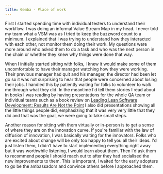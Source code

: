 ```yaml
---
title: Gemba - Place of work
---
```


First I started spending time with individual testers to understand their workflow. 
I was doing an informal Value Stream Map in my head. 
I never told my team what a VSM was as I tried to keep the buzzword count to a minimum. 
I explained that I was trying to understand how they interacted with each other, not monitor them doing their work. 
My questions were more around who asked them to do a task and who was the next person in the chain or whether they knew why things were done that way. 

When I initially started sitting with folks, I knew it would make some of them uncomfortable to have their manager watching how they were working. 
Their previous manager had quit and his manager, the director had been let go so it was not surprising to hear that people were concerned about losing their jobs. 
I handled this by patiently waiting for folks to volunteer to walk me through what they did.
In the meantime I'd tell them stories I read about in books I was reading by having presentations for the whole QA team or individual teams such as a book review on [Leading Lean Software Development: Results Are Not the Point](https://learning.oreilly.com/library/view/leading-lean-software/9780321699633/)
I also did presentations showing all the little things people did, emphasizing that it was very very little that they did and that was the goal, we were going to take small steps.

Another reason for sitting with them virtually or in-person is to get a sense of where they are on the innovation curve. 
If you're familiar with the law of diffusion of innovation, I was basically waiting for the innovators. 
Folks who are excited about change will be only too happy to tell you all their ideas. 
I'd just listen them, I didn't have to start implementing everything right away but it was worthwhile listening, I would learn about them.
Then I'd ask them to recommend people I should reach out to after they had socialised the new improvements to them. 
This is important, I waited for the early adopters to go be the ambassadors and convince others before I approached them. 
